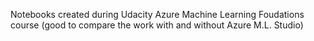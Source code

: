 Notebooks created during Udacity Azure Machine Learning Foudations course (good to compare the work with and without Azure M.L. Studio)
